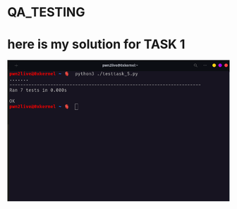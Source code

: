 # QA_TESTING
# here is my solution for TASK 1 
![RESULTS OF TASK 1](/Screenshot_from_2024-06-17_23-55-46.png)
